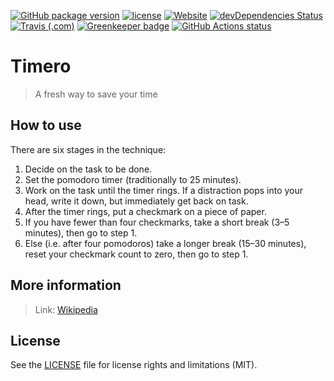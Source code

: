 [![GitHub package version](https://img.shields.io/github/package-json/v/adorade/timero.svg)](https://github.com/adorade/timero/blob/master/package.json)
[![license](https://img.shields.io/github/license/adorade/timero.svg)](https://mit-license.org)
[![Website](https://img.shields.io/website/https/timero.adorade.ro.svg?logo=google-chrome)](https://timero.adorade.ro/)
[![devDependencies Status](https://img.shields.io/david/dev/adorade/timero.svg)](https://david-dm.org/adorade/timero?type=dev)
[![Travis (.com)](https://img.shields.io/travis/com/adorade/timero?logo=travis)](https://travis-ci.com/adorade/timero)
[![Greenkeeper badge](https://badges.greenkeeper.io/adorade/timero.svg)](https://greenkeeper.io/)
[![GitHub Actions status](https://github.com/actions/setup-node/workflows/Main%20workflow/badge.svg)](https://github.com/adorade/timero/actions)

# Timero

> A fresh way to save your time

## How to use

There are six stages in the technique:

1. Decide on the task to be done.
2. Set the pomodoro timer (traditionally to 25 minutes).
3. Work on the task until the timer rings. If a distraction pops into your head, write it down, but immediately get back on task.
4. After the timer rings, put a checkmark on a piece of paper.
5. If you have fewer than four checkmarks, take a short break (3–5 minutes), then go to step 1.
6. Else (i.e. after four pomodoros) take a longer break (15–30 minutes), reset your checkmark count to zero, then go to step 1.

## More information

> Link: [Wikipedia](https://en.wikipedia.org/wiki/Pomodoro_Technique)

## License

See the [LICENSE](LICENSE) file for license rights and limitations (MIT).
